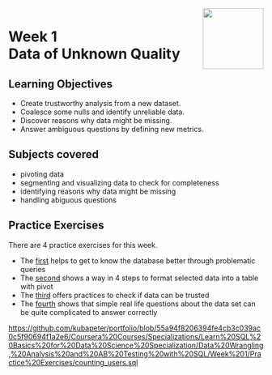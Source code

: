 <a href="../">
  <img src="/img/Data_Wrangling,_Analysis_and_AB_Testing_with_SQL_logo.avif" width="120" align="right">
</a>

# Week 1 <br> Data of Unknown Quality 

## Learning Objectives
- Create trustworthy analysis from a new dataset.
- Coalesce some nulls and identify unreliable data.
- Discover reasons why data might be missing.
- Answer ambiguous questions by defining new metrics.

## Subjects covered
- pivoting data
- segmenting and visualizing data to check for completeness
- identifying reasons why data might be missing
- handling abiguous questions

## Practice Exercises

There are 4 practice exercises for this week. 
- The [first](./Practice%20Exercises/error_codes.sql) helps to get to know the database better through problematic queries
- The [second](./Practice%20Exercises/flexible_data_formats.sql) shows a way in 4 steps to format selected data into a table with pivot
- The [third](./Practice%20Exercises/identifying_unreliable_data_nulls.sql) offers practices to check if data can be trusted
- The [fourth](./Practice%20Exercises/counting_users.sql) shows that simple real life questions about the data set can be quite complicated to answer correctly


https://github.com/kubapeter/portfolio/blob/55a94f8206394fe4cb3c039ac0c5f90694f1a2e6/Coursera%20Courses/Specializations/Learn%20SQL%20Basics%20for%20Data%20Science%20Specialization/Data%20Wrangling,%20Analysis%20and%20AB%20Testing%20with%20SQL/Week%201/Practice%20Exercises/counting_users.sql
